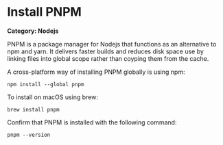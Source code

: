 # Install PNPM

__Category: Nodejs__

PNPM is a package manager for Nodejs that functions as an alternative to npm and yarn. It delivers faster builds and reduces disk space use by linking files into global scope rather than coyping them from the cache.

A cross-platform way of installing PNPM globally is using npm:

```shell
npm install --global pnpm
```

To install on macOS using brew:

```shell
brew install pnpm
```

Confirm that PNPM is installed with the following command:

```shell
pnpm --version
```

